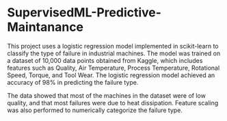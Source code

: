 # SupervisedML-Predictive-Maintanance

This project uses a logistic regression model implemented in scikit-learn to classify the type of failure in industrial machines. The model was trained on a dataset of 10,000 data points obtained from Kaggle, which includes features such as Quality, Air Temperature, Process Temperature, Rotational Speed, Torque, and Tool Wear.
The logistic regression model achieved an accuracy of 98% in predicting the failure type. 

The data showed that most of the machines in the dataset were of low quality, and that most failures were due to heat dissipation. Feature scaling was also performed to numerically categorize the failure type.

